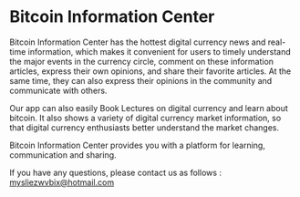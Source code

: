 # Bitcoin Information Center
Bitcoin Information Center has the hottest digital currency news and real-time information, which makes it convenient for users to timely understand the major events in the currency circle, comment on these information articles, express their own opinions, and share their favorite articles. At the same time, they can also express their opinions in the community and communicate with others.

Our app can also easily Book Lectures on digital currency and learn about bitcoin. It also shows a variety of digital currency market information, so that digital currency enthusiasts better understand the market changes.

Bitcoin Information Center provides you with a platform for learning, communication and sharing.

If you have any questions, please contact us as follows : mysliezwvbix@hotmail.com
